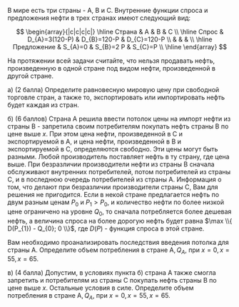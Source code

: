 В мире есть три страны - А, В и С. Внутренние функции спроса и предложения нефти в трех странах имеют следующий вид:

$$
\begin{array}{|c|c|c|c|}
\hline
Страна & A & B & C \\
\hline
Спрос & D_{A}=3(120-P) & D_{B}=120-P & D_{C}=120-P \\
 &  &  &  \\
\hline
Предложение & S_{A}=0 & S_{B}=2 P & S_{C}=P \\
\hline
\end{array}
$$

На протяжении всей задачи считайте, что нельзя продавать нефть, произведенную в одной стране под видом нефти, произведенной в другой стране.

a) (2 балла) Определите равновесную мировую цену при свободной торговле стран, а также то, экспортировать или импортировать нефть будет каждая из стран.

б) (6 баллов) Страна А решила ввести потолок цены на импорт нефти из страны В - запретила своим потребителям покупать нефть страны В по цене выше $x$. При этом цена нефти, произведенной в С и экспортируемой в А, и цена нефти, произведенной в В и экспортируемой в С, определяются свободно. Эти цены могут быть разными. Любой производитель поставляет нефть в ту страну, где цена выше. При безразличии производители нефти из страны В сначала обслуживают внутренних потребителей, потом потребителей из страны С, и в последнюю очередь потребителей
из страны А. Информация о том, что делают при безразличии производители страны С, Вам для решения не пригодится. Если в некой стране предлагается нефть по двум разным ценам $P_{0}$ и $P_{1}>P_{0}$, и количество нефти по более низкой цене ограничено на уровне $Q_{0}$, то сначала потребляется более дешевая нефть, а величина спроса на более дорогую нефть будет равна $\max \\{ D(P_{1}) - Q_{0}; 0 \\}$, где $D(P)$ - функция спроса в этой стране.

Вам необходимо проанализировать последствия введения потолка для страны А. Определите объем потребления в стране $\mathrm{A}, Q_{A}$, при $x=0, x=55, x=65$.

в) (4 балла) Допустим, в условиях пункта б) страна А также смогла запретить и потребителям из страны С покупать нефть страны В по цене выше $x$. Остальные условия в силе. Определите объем потребления в стране $\mathrm{A}, Q_{A}$, при $x=0, x=55, x=65$. 
